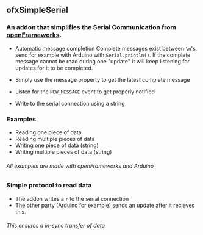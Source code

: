 ofxSimpleSerial
---------------

### An addon that simplifies the Serial Communication from [openFrameworks](http://www.openframeworks.cc/).

* Automatic message completion 
Complete messages exist between `\n`'s, send for example with Arduino with `Serial.println()`. If the complete message cannot be read during one "update" it will keep listening for updates for it to be completed. 

* Simply use the message property to get the latest complete message
* Listen for the `NEW_MESSAGE` event to get properly notified
* Write to the serial connection using a string

### Examples
* Reading one piece of data
* Reading multiple pieces of data
* Writing one piece of data (string)
* Writing multiple pieces of data (string)

###### All examples are made with openFrameworks and Arduino

### Simple protocol to read data
* The addon writes a `r` to the serial connection
* The other party (Arduino for example) sends an update after it recieves this.

###### This ensures a in-sync transfer of data